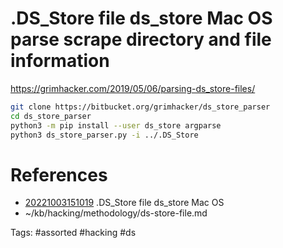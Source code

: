 # .DS_Store file ds_store Mac OS parse scrape directory and file information
https://grimhacker.com/2019/05/06/parsing-ds_store-files/
```bash
git clone https://bitbucket.org/grimhacker/ds_store_parser
cd ds_store_parser
python3 -m pip install --user ds_store argparse
python3 ds_store_parser.py -i ../.DS_Store
```

# References
- [20221003151019](/zet/20221003151019/README.md) .DS_Store file ds_store Mac OS
- ~/kb/hacking/methodology/ds-store-file.md

Tags:
    #assorted #hacking #ds
